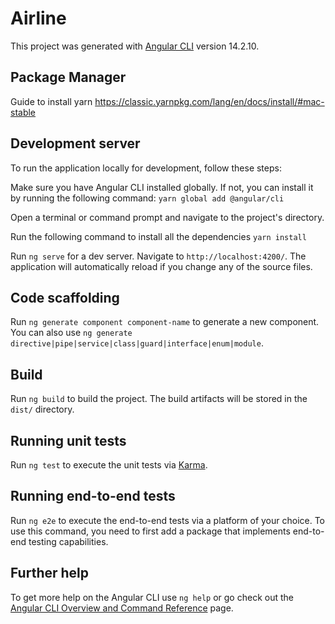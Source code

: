 # Airline

This project was generated with [Angular CLI](https://github.com/angular/angular-cli) version 14.2.10.

## Package Manager

Guide to install yarn https://classic.yarnpkg.com/lang/en/docs/install/#mac-stable

## Development server
To run the application locally for development, follow these steps:

Make sure you have Angular CLI installed globally. If not, you can install it by running the following command:
`yarn global add @angular/cli`

Open a terminal or command prompt and navigate to the project's directory.

Run the following command to install all the dependencies `yarn install`

Run `ng serve` for a dev server. Navigate to `http://localhost:4200/`. The application will automatically reload if you change any of the source files.

## Code scaffolding

Run `ng generate component component-name` to generate a new component. You can also use `ng generate directive|pipe|service|class|guard|interface|enum|module`.

## Build

Run `ng build` to build the project. The build artifacts will be stored in the `dist/` directory.

## Running unit tests

Run `ng test` to execute the unit tests via [Karma](https://karma-runner.github.io).

## Running end-to-end tests

Run `ng e2e` to execute the end-to-end tests via a platform of your choice. To use this command, you need to first add a package that implements end-to-end testing capabilities.

## Further help

To get more help on the Angular CLI use `ng help` or go check out the [Angular CLI Overview and Command Reference](https://angular.io/cli) page.
